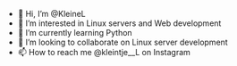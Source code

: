- 👋 Hi, I’m @KleineL
- 👀 I’m interested in Linux servers and Web development
- 🌱 I’m currently learning Python
- 💞️ I’m looking to collaborate on Linux server development
- 📫 How to reach me @kleintje__L on Instagram

<!---
KleineL/KleineL is a ✨ special ✨ repository because its `README.md` (this file) appears on your GitHub profile.
You can click the Preview link to take a look at your changes.
--->
